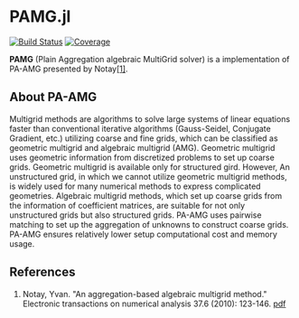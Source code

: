 # PAMG.jl

<!-- [![Stable](https://img.shields.io/badge/docs-stable-blue.svg)](https://Quesys-tech.github.io/PAMG.jl/stable/)
[![Dev](https://img.shields.io/badge/docs-dev-blue.svg)](https://Quesys-tech.github.io/PAMG.jl/dev/)
-->
[![Build Status](https://github.com/Quesys-tech/PAMG.jl/actions/workflows/CI.yml/badge.svg?branch=main)](https://github.com/Quesys-tech/PAMG.jl/actions/workflows/CI.yml?query=branch%3Amain)
[![Coverage](https://codecov.io/gh/Quesys-tech/PAMG.jl/branch/main/graph/badge.svg)](https://codecov.io/gh/Quesys-tech/PAMG.jl)


**PAMG** (Plain Aggregation algebraic MultiGrid solver) is a implementation of 
PA-AMG presented by Notay[[1]](#references).

## About PA-AMG
Multigrid methods are algorithms to solve large systems of linear equations faster than conventional iterative algorithms (Gauss-Seidel, Conjugate Gradient, etc.) utilizing coarse and fine grids, which can be classified as geometric multigrid and algebraic multigrid (AMG). Geometric multigrid uses geometric information from discretized problems to set up coarse grids. Geometric multigrid is available only for structured gird. 
However, An unstructured grid, in which we cannot utilize geometric multigrid methods, is widely used for many numerical methods to express complicated geometries. Algebraic multigrid methods, which set up coarse grids from the information of coefficient matrices, are suitable for not only unstructured grids but also structured grids.
PA-AMG uses pairwise matching to set up the aggregation of unknowns to construct coarse grids. PA-AMG ensures relatively lower setup computational cost and memory usage.

## References
1. Notay, Yvan. "An aggregation-based algebraic multigrid method." Electronic transactions on numerical analysis 37.6 (2010): 123-146. [pdf](http://etna.mcs.kent.edu/vol.37.2010/pp123-146.dir/pp123-146.pdf)